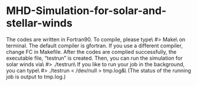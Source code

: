 # MHD-Simulation-for-solar-and-stellar-winds

The codes are written in Fortran90. To compile, please type\\
#> Make\\
on terminal. The default compiler is gfortran. If you use a different compiler, change FC in Makefile. After the
codes are complied successfully, the executable file, “testrun” is created. Then, you can run the simulation for solar
winds via\\
#> ./testrun\\
If you like to run your job in the background, you can type\\
#> ./testrun < /dev/null > tmp.log&\\
(The status of the running job is output to tmp.log.)
